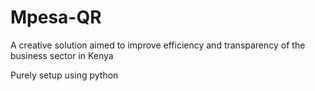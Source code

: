 # Mpesa-QR
A creative solution aimed to improve efficiency and transparency of the business sector in Kenya

Purely setup using python